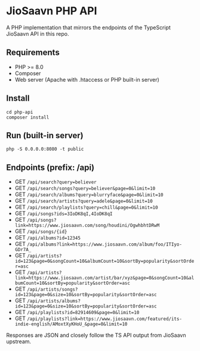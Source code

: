 # JioSaavn PHP API

A PHP implementation that mirrors the endpoints of the TypeScript JioSaavn API in this repo.

## Requirements
- PHP >= 8.0
- Composer
- Web server (Apache with .htaccess or PHP built-in server)

## Install
```
cd php-api
composer install
```

## Run (built-in server)
```
php -S 0.0.0.0:8080 -t public
```

## Endpoints (prefix: /api)
- GET `/api/search?query=believer`
- GET `/api/search/songs?query=believer&page=0&limit=10`
- GET `/api/search/albums?query=blurryface&page=0&limit=10`
- GET `/api/search/artists?query=adele&page=0&limit=10`
- GET `/api/search/playlists?query=chill&page=0&limit=10`
- GET `/api/songs?ids=3IoDK8qI,4IoDK8qI`
- GET `/api/songs?link=https://www.jiosaavn.com/song/houdini/OgwhbhtDRwM`
- GET `/api/songs/{id}`
- GET `/api/albums?id=12345`
- GET `/api/albums?link=https://www.jiosaavn.com/album/foo/ITIyo-GDr7A_`
- GET `/api/artists?id=123&page=0&songCount=10&albumCount=10&sortBy=popularity&sortOrder=asc`
- GET `/api/artists?link=https://www.jiosaavn.com/artist/bar/xyz&page=0&songCount=10&albumCount=10&sortBy=popularity&sortOrder=asc`
- GET `/api/artists/songs?id=123&page=0&size=10&sortBy=popularity&sortOrder=asc`
- GET `/api/artists/albums?id=123&page=0&size=10&sortBy=popularity&sortOrder=asc`
- GET `/api/playlists?id=82914609&page=0&limit=10`
- GET `/api/playlists?link=https://www.jiosaavn.com/featured/its-indie-english/AMoxtXyKHoU_&page=0&limit=10`

Responses are JSON and closely follow the TS API output from JioSaavn upstream.
